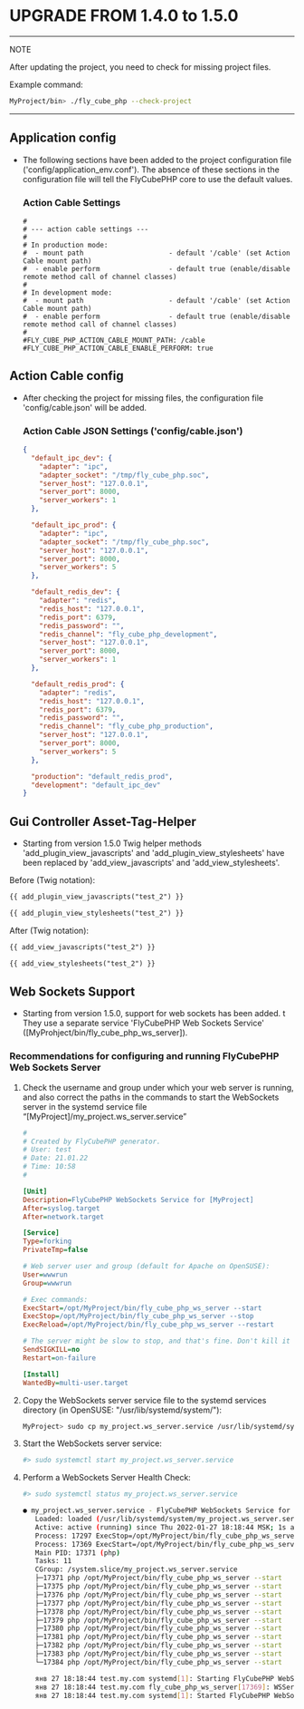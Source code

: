 UPGRADE FROM 1.4.0 to 1.5.0
=================================

---
NOTE

After updating the project, you need to check for missing project files.

Example command:
```bash
MyProject/bin> ./fly_cube_php --check-project
```

---

Application config
------------------

 * The following sections have been added to the project configuration file ('config/application_env.conf').
   The absence of these sections in the configuration file will tell the FlyCubePHP core to use the default values.

   ### Action Cable Settings
   
   ```
   #
   # --- action cable settings ---
   #
   # In production mode:
   #  - mount path                     - default '/cable' (set Action Cable mount path)
   #  - enable perform                 - default true (enable/disable remote method call of channel classes)
   #
   # In development mode:
   #  - mount path                     - default '/cable' (set Action Cable mount path)
   #  - enable perform                 - default true (enable/disable remote method call of channel classes)
   #
   #FLY_CUBE_PHP_ACTION_CABLE_MOUNT_PATH: /cable
   #FLY_CUBE_PHP_ACTION_CABLE_ENABLE_PERFORM: true
   ```

Action Cable config
-------------------

 * After checking the project for missing files, the configuration file 'config/cable.json' will be added.

   ### Action Cable JSON Settings ('config/cable.json')

   ```json
   {
     "default_ipc_dev": {
       "adapter": "ipc",
       "adapter_socket": "/tmp/fly_cube_php.soc",
       "server_host": "127.0.0.1",
       "server_port": 8000,
       "server_workers": 1
     },
   
     "default_ipc_prod": {
       "adapter": "ipc",
       "adapter_socket": "/tmp/fly_cube_php.soc",
       "server_host": "127.0.0.1",
       "server_port": 8000,
       "server_workers": 5
     },
   
     "default_redis_dev": {
       "adapter": "redis",
       "redis_host": "127.0.0.1",
       "redis_port": 6379,
       "redis_password": "",
       "redis_channel": "fly_cube_php_development",
       "server_host": "127.0.0.1",
       "server_port": 8000,
       "server_workers": 1
     },
   
     "default_redis_prod": {
       "adapter": "redis",
       "redis_host": "127.0.0.1",
       "redis_port": 6379,
       "redis_password": "",
       "redis_channel": "fly_cube_php_production",
       "server_host": "127.0.0.1",
       "server_port": 8000,
       "server_workers": 5
     },
   
     "production": "default_redis_prod",
     "development": "default_ipc_dev"
   }
   ```

Gui Controller Asset-Tag-Helper
-------------------------------

 * Starting from version 1.5.0 Twig helper methods 'add_plugin_view_javascripts' and 'add_plugin_view_stylesheets' 
   have been replaced by 'add_view_javascripts' and 'add_view_stylesheets'.

 Before (Twig notation):
 ```html
 {{ add_plugin_view_javascripts("test_2") }}

 {{ add_plugin_view_stylesheets("test_2") }}
 ```

 After (Twig notation):
 ```html
 {{ add_view_javascripts("test_2") }}

 {{ add_view_stylesheets("test_2") }}
 ```

Web Sockets Support
-------------------

 * Starting from version 1.5.0, support for web sockets has been added. t
   They use a separate service 'FlyCubePHP Web Sockets Service' ([MyProhject/bin/fly_cube_php_ws_server]).

### Recommendations for configuring and running FlyCubePHP Web Sockets Server

1. Check the username and group under which your web server is running, 
   and also correct the paths in the commands to start the WebSockets server 
   in the systemd service file “[MyProject]/my_project.ws_server.service”

   ```ini
   # 
   # Created by FlyCubePHP generator.
   # User: test
   # Date: 21.01.22
   # Time: 10:58
   # 
   
   [Unit]
   Description=FlyCubePHP WebSockets Service for [MyProject]
   After=syslog.target
   After=network.target
   
   [Service]
   Type=forking
   PrivateTmp=false
   
   # Web server user and group (default for Apache on OpenSUSE):
   User=wwwrun
   Group=wwwrun
   
   # Exec commands:
   ExecStart=/opt/MyProject/bin/fly_cube_php_ws_server --start
   ExecStop=/opt/MyProject/bin/fly_cube_php_ws_server --stop
   ExecReload=/opt/MyProject/bin/fly_cube_php_ws_server --restart
   
   # The server might be slow to stop, and that's fine. Don't kill it
   SendSIGKILL=no
   Restart=on-failure
   
   [Install]
   WantedBy=multi-user.target
   ```

2. Copy the WebSockets server service file to the systemd services directory (in OpenSUSE: "/usr/lib/systemd/system/"):

   ```bash
   MyProject> sudo cp my_project.ws_server.service /usr/lib/systemd/system/
   ```

3. Start the WebSockets server service:

   ```bash
   #> sudo systemctl start my_project.ws_server.service
   ```

4. Perform a WebSockets Server Health Check:

   ```bash
   #> sudo systemctl status my_project.ws_server.service

   ● my_project.ws_server.service - FlyCubePHP WebSockets Service for [MyProject]
      Loaded: loaded (/usr/lib/systemd/system/my_project.ws_server.service; enabled; vendor preset: disabled)
      Active: active (running) since Thu 2022-01-27 18:18:44 MSK; 1s ago
      Process: 17297 ExecStop=/opt/MyProject/bin/fly_cube_php_ws_server --stop (code=exited, status=0/SUCCESS)
      Process: 17369 ExecStart=/opt/MyProject/bin/fly_cube_php_ws_server --start (code=exited, status=0/SUCCESS)
      Main PID: 17371 (php)
      Tasks: 11
      CGroup: /system.slice/my_project.ws_server.service
      ├─17371 php /opt/MyProject/bin/fly_cube_php_ws_server --start
      ├─17375 php /opt/MyProject/bin/fly_cube_php_ws_server --start
      ├─17376 php /opt/MyProject/bin/fly_cube_php_ws_server --start
      ├─17377 php /opt/MyProject/bin/fly_cube_php_ws_server --start
      ├─17378 php /opt/MyProject/bin/fly_cube_php_ws_server --start
      ├─17379 php /opt/MyProject/bin/fly_cube_php_ws_server --start
      ├─17380 php /opt/MyProject/bin/fly_cube_php_ws_server --start
      ├─17381 php /opt/MyProject/bin/fly_cube_php_ws_server --start
      ├─17382 php /opt/MyProject/bin/fly_cube_php_ws_server --start
      ├─17383 php /opt/MyProject/bin/fly_cube_php_ws_server --start
      └─17384 php /opt/MyProject/bin/fly_cube_php_ws_server --start
   
      янв 27 18:18:44 test.my.com systemd[1]: Starting FlyCubePHP WebSockets Service for [MyProject]...
      янв 27 18:18:44 test.my.com fly_cube_php_ws_server[17369]: WSServiceApplication started
      янв 27 18:18:44 test.my.com systemd[1]: Started FlyCubePHP WebSockets Service for [MyProject].
   ```
